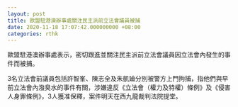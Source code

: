 ```yaml
---
layout: post
title: 歐盟駐港澳辦事處關注民主派前立法會議員被捕
date: 2020-11-18 17:07:42.000000000 +08:00
categories: rthk
---
```


歐盟駐港澳辦事處表示，密切跟進並關注民主派前立法會議員因立法會內發生的事件而被捕。

3名立法會前議員包括許智峯、陳志全及朱凱廸分別被警方上門拘捕，指他們與早前立法會內潑臭水的事件有關，涉嫌違反《立法會（權力及特權）條例》及《侵害人身罪條例》，3人獲准保釋，案件明天在西九龍裁判法院提堂。
